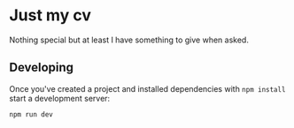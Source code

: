# Just my cv

Nothing special but at least I have something to give when asked.

## Developing

Once you've created a project and installed dependencies with `npm install` start a development server:

```bash
npm run dev
```
